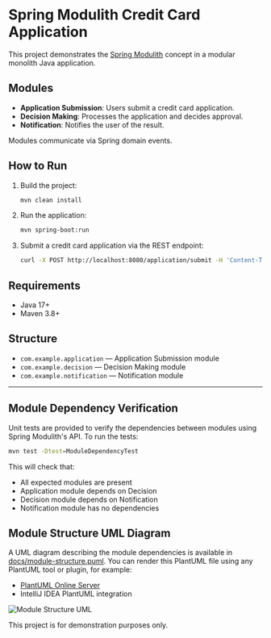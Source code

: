 # Spring Modulith Credit Card Application

This project demonstrates the [Spring Modulith](https://moduliths.org/) concept in a modular monolith Java application.

## Modules

- **Application Submission**: Users submit a credit card application.
- **Decision Making**: Processes the application and decides approval.
- **Notification**: Notifies the user of the result.

Modules communicate via Spring domain events.

## How to Run

1. Build the project:
   ```sh
   mvn clean install
   ```
2. Run the application:
   ```sh
   mvn spring-boot:run
   ```
3. Submit a credit card application via the REST endpoint:
   ```sh
   curl -X POST http://localhost:8080/application/submit -H 'Content-Type: application/json' -d '{"name":"John Doe","income":50000}'
   ```

## Requirements
- Java 17+
- Maven 3.8+

## Structure
- `com.example.application` — Application Submission module
- `com.example.decision` — Decision Making module
- `com.example.notification` — Notification module

---

## Module Dependency Verification

Unit tests are provided to verify the dependencies between modules using Spring Modulith's API. To run the tests:

```sh
mvn test -Dtest=ModuleDependencyTest
```

This will check that:
- All expected modules are present
- Application module depends on Decision
- Decision module depends on Notification
- Notification module has no dependencies

## Module Structure UML Diagram

A UML diagram describing the module dependencies is available in [docs/module-structure.puml](docs/module-structure.puml). You can render this PlantUML file using any PlantUML tool or plugin, for example:

- [PlantUML Online Server](https://www.plantuml.com/plantuml/)
- IntelliJ IDEA PlantUML integration

![Module Structure UML](docs/module-structure.puml)

This project is for demonstration purposes only.
